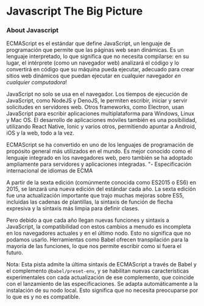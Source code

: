 # Javascript The Big Picture
### About Javascript

ECMAScript es el estándar que define JavaScript, un lenguaje de programación que permite que las páginas web sean dinámicas. Es un lenguaje interpretado, lo que significa que no necesita compilarse: en su lugar, el intérprete (como un navegador web) analizará el código y lo convertirá en código que su máquina pueda ejecutar, adecuado para crear sitios web dinámicos que puedan ejecutar en cualquier navegador *en cualquier computadora*!


JavaScript no solo se usa en el navegador. Los tiempos de ejecución de JavaScript, como NodeJS y DenoJS, le permiten escribir, iniciar y servir solicitudes en servidores web. Otros frameworks, como Electron, usan JavaScript para escribir aplicaciones multiplataforma para Windows, Linux y Mac OS. El desarrollo de aplicaciones móviles también es una posibilidad, utilizando React Native, Ionic y varios otros, permitiendo apuntar a Android, iOS y la web, todo a la vez.


ECMAScript se ha convertido en uno de los lenguajes de programación de propósito general más utilizados en el mundo. Es mejor conocido como el lenguaje integrado en los navegadores web, pero también se ha adoptado ampliamente para servidores y aplicaciones integradas. "- Especificación internacional de idiomas de ECMA


A partir de la sexta edición (comúnmente conocida como ES2015 o ES6) en 2015, se lanzará una nueva edición del estándar cada año. La sexta edición fue una actualización importante que trajo muchas mejoras sobre ES5, incluidas las cadenas de plantillas, la sintaxis de función de flecha expresiva y la sintaxis más limpia para definir clases.


Pero debido a que cada año llegan nuevas funciones y sintaxis a JavaScript, la compatibilidad con estos cambios a menudo es incompleta en los navegadores actuales y en el último nodo. Esto no significa que no podamos usarlo. Herramientas como Babel ofrecen transpilación para la mayoría de las funciones, lo que nos permite escribir como si fuera el futuro.


Nota: Esta pista admite la última sintaxis de ECMAScript a través de Babel y el complemento `@babel/preset-env`, y se habilitan nuevas características experimentales con cada actualización de ese complemento, que coincide con el lanzamiento de las especificaciones. Se adapta automáticamente a la instalación de su nodo local. Esto significa que no necesita preocuparse por lo que es y no es compatible.

<!--stackedit_data:
eyJoaXN0b3J5IjpbOTc1MzI0NDA1LDE5MjkyNjI5OTYsMTk1NT
c5NjI3MSwtMTkwMjg4NjUwNSwzMTYxOTM0MjcsMTg3MTUwOTQ0
MSw3MDQ5OTYzNDNdfQ==
-->